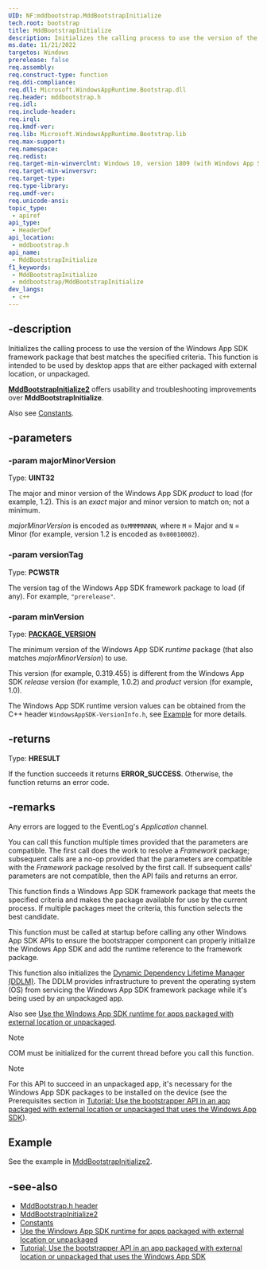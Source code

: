 ```yaml
---
UID: NF:mddbootstrap.MddBootstrapInitialize
tech.root: bootstrap
title: MddBootstrapInitialize
description: Initializes the calling process to use the version of the Windows App SDK framework package that best matches the specified criteria. This function is intended to be used by desktop apps that are either packaged with external location, or unpackaged.
ms.date: 11/21/2022
targetos: Windows
prerelease: false
req.assembly: 
req.construct-type: function
req.ddi-compliance: 
req.dll: Microsoft.WindowsAppRuntime.Bootstrap.dll
req.header: mddbootstrap.h
req.idl: 
req.include-header: 
req.irql: 
req.kmdf-ver: 
req.lib: Microsoft.WindowsAppRuntime.Bootstrap.lib
req.max-support: 
req.namespace: 
req.redist: 
req.target-min-winverclnt: Windows 10, version 1809 (with Windows App SDK 1.0 or later)
req.target-min-winversvr: 
req.target-type: 
req.type-library: 
req.umdf-ver: 
req.unicode-ansi: 
topic_type:
 - apiref
api_type:
 - HeaderDef
api_location:
 - mddbootstrap.h
api_name:
 - MddBootstrapInitialize
f1_keywords:
 - MddBootstrapInitialize
 - mddbootstrap/MddBootstrapInitialize
dev_langs:
 - c++
---
```


## -description

Initializes the calling process to use the version of the Windows App SDK framework package that best matches the specified criteria. This function is intended to be used by desktop apps that are either packaged with external location, or unpackaged.

[**MddBootstrapInitialize2**](nf-mddbootstrap-mddbootstrapinitialize2.md) offers usability and troubleshooting improvements over **MddBootstrapInitialize**.

Also see [Constants](/windows/windows-app-sdk/api/win32/_bootstrap/#constants).

## -parameters

### -param majorMinorVersion

Type: **UINT32**

The major and minor version of the Windows App SDK *product* to load (for example, 1.2). This is an *exact* major and minor version to match on; not a minimum.

*majorMinorVersion* is encoded as `0xMMMMNNNN`, where `M` = Major and `N` = Minor (for example, version 1.2 is encoded as `0x00010002`).

### -param versionTag

Type: **PCWSTR**

The version tag of the Windows App SDK framework package to load (if any). For example, `"prerelease"`.

### -param minVersion

Type: **[PACKAGE_VERSION](/windows/win32/api/appmodel/ns-appmodel-package_version)**

The minimum version of the Windows App SDK *runtime* package (that also matches *majorMinorVersion*) to use.

This version (for example, 0.319.455) is different from the Windows App SDK *release* version (for example, 1.0.2) and *product* version (for example, 1.0).

The Windows App SDK runtime version values can be obtained from the C++ header `WindowsAppSDK-VersionInfo.h`, see [Example](#example) for more details.

## -returns

Type: **HRESULT**

If the function succeeds it returns **ERROR_SUCCESS**. Otherwise, the function returns an error code.

## -remarks

Any errors are logged to the EventLog's *Application* channel.

You can call this function multiple times provided that the parameters are compatible. The first call does the work to resolve a *Framework* package; subsequent calls are a no-op provided that the parameters are compatible with the *Framework* package resolved by the first call. If subsequent calls' parameters are not compatible, then the API fails and returns an error.

This function finds a Windows App SDK framework package that meets the specified criteria and makes the package available for use by the current process. If multiple packages meet the criteria, this function selects the best candidate.

This function must be called at startup before calling any other Windows App SDK APIs to ensure the bootstrapper component can properly initialize the Windows App SDK and add the runtime reference to the framework package.

This function also initializes the [Dynamic Dependency Lifetime Manager (DDLM)](/windows/apps/windows-app-sdk/deployment-architecture#dynamic-dependency-lifetime-manager-ddlm). The DDLM provides infrastructure to prevent the operating system (OS) from servicing the Windows App SDK framework package while it's being used by an unpackaged app.

Also see [Use the Windows App SDK runtime for apps packaged with external location or unpackaged](/windows/apps/windows-app-sdk/use-windows-app-sdk-run-time).

> [!NOTE]
> COM must be initialized for the current thread before you call this function.

> [!NOTE]
> For this API to succeed in an unpackaged app, it's necessary for the Windows App SDK packages to be installed on the device (see the Prerequisites section in [Tutorial: Use the bootstrapper API in an app packaged with external location or unpackaged that uses the Windows App SDK](/windows/apps/windows-app-sdk/tutorial-unpackaged-deployment#prerequisites)).

## Example

See the example in [MddBootstrapInitialize2](nf-mddbootstrap-mddbootstrapinitialize2.md#example).

## -see-also

* [MddBootstrap.h header](/windows/windows-app-sdk/api/win32/mddbootstrap/)
* [MddBootstrapInitialize2](nf-mddbootstrap-mddbootstrapinitialize2.md)
* [Constants](/windows/windows-app-sdk/api/win32/_bootstrap/#constants)
* [Use the Windows App SDK runtime for apps packaged with external location or unpackaged](/windows/apps/windows-app-sdk/use-windows-app-sdk-run-time)
* [Tutorial: Use the bootstrapper API in an app packaged with external location or unpackaged that uses the Windows App SDK](/windows/apps/windows-app-sdk/tutorial-unpackaged-deployment)
